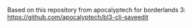 Based on this repository from apocalyptech for borderlands 3:
https://github.com/apocalyptech/bl3-cli-saveedit